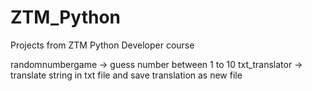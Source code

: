 # ZTM_Python
Projects from ZTM Python Developer course

randomnumbergame -> guess number between 1 to 10
txt_translator -> translate string in txt file and save translation as new file
